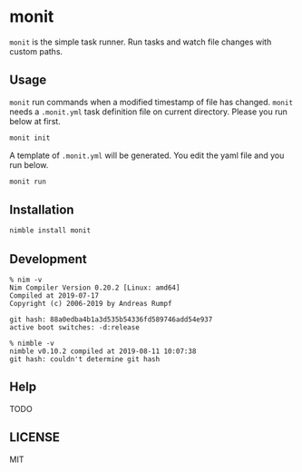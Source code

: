 # monit

`monit` is the simple task runner.
Run tasks and watch file changes with custom paths.

## Usage

`monit` run commands when a modified timestamp of file has changed.
`monit` needs a `.monit.yml` task definition file on current directory.
Please you run below at first.

```bash
monit init
```

A template of `.monit.yml` will be generated.
You edit the yaml file and you run below.

```bash
monit run
```

## Installation

```bash
nimble install monit
```

## Development

    % nim -v
    Nim Compiler Version 0.20.2 [Linux: amd64]
    Compiled at 2019-07-17
    Copyright (c) 2006-2019 by Andreas Rumpf

    git hash: 88a0edba4b1a3d535b54336fd589746add54e937
    active boot switches: -d:release

    % nimble -v
    nimble v0.10.2 compiled at 2019-08-11 10:07:38
    git hash: couldn't determine git hash

## Help

TODO

## LICENSE

MIT
